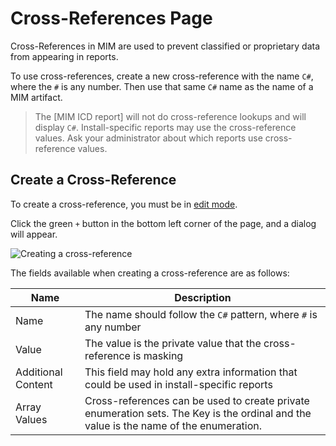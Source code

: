 # Cross-References Page

Cross-References in MIM are used to prevent classified or proprietary data from appearing in reports.

To use cross-references, create a new cross-reference with the name `C#`, where the `#` is any number. Then use that same `C#` name as the name of a MIM artifact.

> The [MIM ICD report] will not do cross-reference lookups and will display `C#`. Install-specific reports may use the cross-reference values. Ask your administrator about which reports use cross-reference values.

## Create a Cross-Reference

To create a cross-reference, you must be in [edit mode](messaging/help/create-icd#enable-edit-mode).

Click the green `+` button in the bottom left corner of the page, and a dialog will appear.

![Creating a cross-reference](assets/images/mim/cross-references/create-cross-reference.png)

The fields available when creating a cross-reference are as follows:

| Name               | Description                                                                                                                           |
| ------------------ | ------------------------------------------------------------------------------------------------------------------------------------- |
| Name               | The name should follow the `C#` pattern, where `#` is any number                                                                      |
| Value              | The value is the private value that the cross-reference is masking                                                                    |
| Additional Content | This field may hold any extra information that could be used in install-specific reports                                              |
| Array Values       | Cross-references can be used to create private enumeration sets. The Key is the ordinal and the value is the name of the enumeration. |
